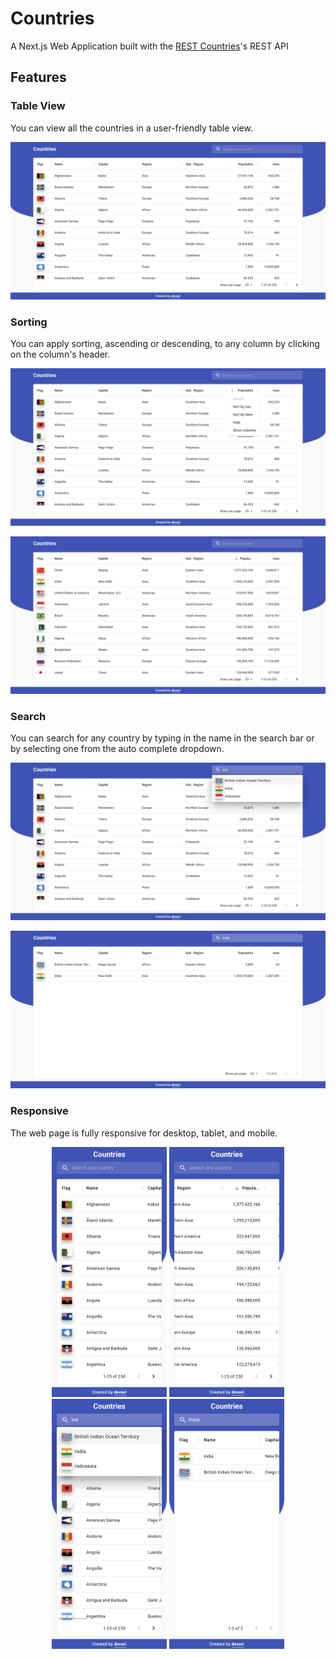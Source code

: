 # Countries

A Next.js Web Application built with the [REST Countries](https://restcountries.eu)'s REST API

## Features

### Table View

You can view all the countries in a user-friendly table view.

<p align="center">
    <img src="_screenshots/main.png">
</p>

### Sorting

You can apply sorting, ascending or descending, to any column by clicking on the column's header.

<p align="center">
    <img src="_screenshots/sorting_preview.png">
</p>

<p align="center">
    <img src="_screenshots/sorting.png">
</p>

### Search

You can search for any country by typing in the name in the search bar or by selecting one from the auto complete dropdown.

<p align="center">
    <img src="_screenshots/search_preview.png">
</p>

<p align="center">
    <img src="_screenshots/search.png">
</p>

### Responsive

The web page is fully responsive for desktop, tablet, and mobile.

<p align="center">
    <img src="_screenshots/main_mobile.png" height='400px'>
    <img src="_screenshots/sorting_mobile.png" height='400px'>
    <img src="_screenshots/search_preview_mobile.png" height='400px'>
    <img src="_screenshots/search_mobile.png" height='400px'>
</p>
